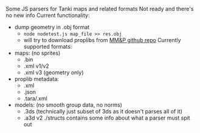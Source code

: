 Some JS parsers for Tanki maps and related formats
Not ready and there's no new info
Current functionality:
- dump geometry in .obj format
    - `node nodetest.js map_file >> res.obj`
    - will try to download proplibs from [MM&P github repo](https://github.com/MapMakersAndProgrammers/tanki-prop-libraries/)
Currently supported formats:
- maps: (no sprites)
    - .bin
    - .xml v1/v2
    - .xml v3 (geometry only)
- proplib metadata:
    - .xml
    - .json
    - .tara/.xml
- models: (no smooth group data, no norms)
    - .3ds (technically just subset of 3ds as it doesn't parses all of it)
    - .a3d v2
./structs contains some info about what a parser must spit out